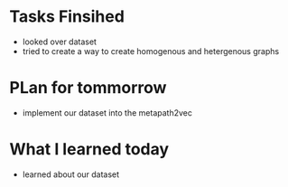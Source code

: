 Tasks Finsihed 
===============
* looked over dataset
* tried to create a way to create homogenous and hetergenous graphs


PLan for tommorrow 
================
* implement our dataset into the metapath2vec

What I learned today 
===============
* learned about our dataset